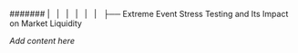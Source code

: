 ####### |   |   |   |   |   |   ├── Extreme Event Stress Testing and Its Impact on Market Liquidity

*Add content here*